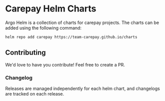 # Carepay Helm Charts
 
Argo Helm is a collection of charts for carepay projects. The charts can be added using the following command:

 ```bash
 helm repo add carepay https://team-carepay.github.io/charts
 ```

 ## Contributing

 We'd love to have you contribute! Feel free to create a PR.

 ### Changelog

 Releases are managed independently for each helm chart, and changelogs are tracked on each release.

